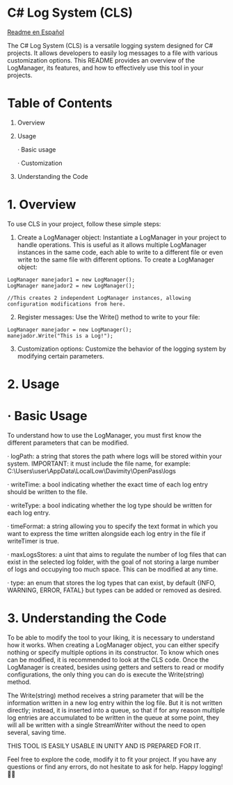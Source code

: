 # C# Log System (CLS)

[Readme en Español](./README.es.md)

The C# Log System (CLS) is a versatile logging system designed for C# projects. It allows developers to easily log messages to a file with various customization options. This README provides an overview of the LogManager, its features, and how to effectively use this tool in your projects.

# Table of Contents

1. Overview
2. Usage
   
    · Basic usage

    · Customization
   
3. Understanding the Code

# 1. Overview

To use CLS in your project, follow these simple steps:

1. Create a LogManager object: Instantiate a LogManager in your project to handle operations. This is useful as it allows multiple LogManager instances in the same code, each able to write to a different file or even write to the same file with different options. To create a LogManager object:

```
LogManager manejador1 = new LogManager();
LogManager manejador2 = new LogManager();

//This creates 2 independent LogManager instances, allowing configuration modifications from here.
```

2. Register messages: Use the Write() method to write to your file:

```
LogManager manejador = new LogManager();
manejador.Write("This is a Log!");
```

3. Customization options: Customize the behavior of the logging system by modifying certain parameters.

# 2. Usage

  # · Basic Usage

  To understand how to use the LogManager, you must first know the different parameters that can be modified.
  
  · logPath: a string that stores the path where logs will be stored within your system. IMPORTANT: it must include the file name, for example: C:\Users\user\AppData\LocalLow\Davimity\OpenPass\logs
  
  · writeTime: a bool indicating whether the exact time of each log entry should be written to the file.
  
  · writeType: a bool indicating whether the log type should be written for each log entry.
  
  · timeFormat: a string allowing you to specify the text format in which you want to express the time written alongside each log entry in the file if writeTimer is true.
  
  · maxLogsStores: a uint that aims to regulate the number of log files that can exist in the selected log folder, with the goal of not storing a large number of logs and occupying too much space. This can be modified at any time.
  
  · type: an enum that stores the log types that can exist, by default {INFO, WARNING, ERROR, FATAL} but types can be added or removed as desired.

# 3. Understanding the Code

To be able to modify the tool to your liking, it is necessary to understand how it works. When creating a LogManager object, you can either specify nothing or specify multiple options in its constructor. To know which ones can be modified, it is recommended to look at the CLS code. Once the LogManager is created, besides using getters and setters to read or modify configurations, the only thing you can do is execute the Write(string) method.

The Write(string) method receives a string parameter that will be the information written in a new log entry within the log file. But it is not written directly; instead, it is inserted into a queue, so that if for any reason multiple log entries are accumulated to be written in the queue at some point, they will all be written with a single StreamWriter without the need to open several, saving time.

THIS TOOL IS EASILY USABLE IN UNITY AND IS PREPARED FOR IT.

Feel free to explore the code, modify it to fit your project. If you have any questions or find any errors, do not hesitate to ask for help. Happy logging! 📝🚀
